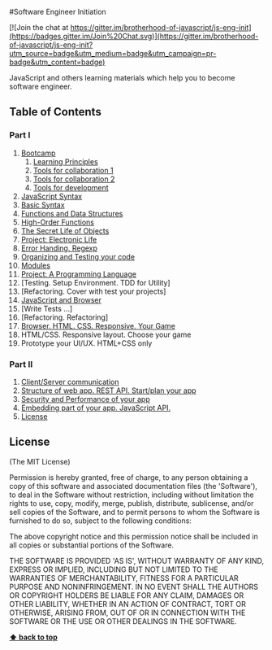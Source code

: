 #Software Engineer Initiation

[![Join the chat at https://gitter.im/brotherhood-of-javascript/js-eng-init](https://badges.gitter.im/Join%20Chat.svg)](https://gitter.im/brotherhood-of-javascript/js-eng-init?utm_source=badge&utm_medium=badge&utm_campaign=pr-badge&utm_content=badge)

JavaScript and others learning materials which help you to become software engineer.

## Table of Contents

### Part I

1. [Bootcamp](/bootcamp/) 
    1. [Learning Principles](bootcamp/learning-principles.md)
    1. [Tools for collaboration 1](bootcamp/tools-for-collaboration-1.md)
    1. [Tools for collaboration 2](bootcamp/tools-for-collaboration-2.md)
    1. [Tools for development](/bootcamp/tools-for-development.md)
1.  [JavaScript Syntax](/syntax)
  1. [Basic Syntax](syntax/basic-syntax.md)
  1. [Functions and Data Structures](syntax/functions-and-data-structure.md)
  1. [High-Order Functions](syntax/high-order-functions.md)
  1. [The Secret Life of Objects](syntax/the-secret-life-of-objects.md)
  1. [Project: Electronic Life](syntax/project-the-electronic-life.md)
  1. [Error Handing. Regexp](syntax/error-handing-and-regexp.md)
1. [Organizing and Testing your code](/syntax)
  1. [Modules](syntax/modules.md)
  1. [Project: A Programming Language](aaa)
  1. [Testing. Setup Environment. TDD for Utility]
  1. [Refactoring. Cover with test your projects]
1.  [JavaScript and Browser](/week-3)
  1. [Write Tests ...]
  1. [Refactoring. Refactoring]
1.  [Browser. HTML. CSS. Responsive. Your Game](/week-4)
  1. HTML/CSS. Responsive layout. Choose your game
  1. Prototype your UI/UX. HTML+CSS only

### Part II

1. [Client/Server communication](/week-5)
1. [ Structure of web app. REST API. Start/plan your app](/week-6)
1. [Security and Performance of your app](/week-7)
1. [Embedding part of your app. JavaScript API.](/week-8)
1. [License](#License)
 

## License

(The MIT License)

Permission is hereby granted, free of charge, to any person obtaining
a copy of this software and associated documentation files (the
'Software'), to deal in the Software without restriction, including
without limitation the rights to use, copy, modify, merge, publish,
distribute, sublicense, and/or sell copies of the Software, and to
permit persons to whom the Software is furnished to do so, subject to
the following conditions:

The above copyright notice and this permission notice shall be
included in all copies or substantial portions of the Software.

THE SOFTWARE IS PROVIDED 'AS IS', WITHOUT WARRANTY OF ANY KIND,
EXPRESS OR IMPLIED, INCLUDING BUT NOT LIMITED TO THE WARRANTIES OF
MERCHANTABILITY, FITNESS FOR A PARTICULAR PURPOSE AND NONINFRINGEMENT.
IN NO EVENT SHALL THE AUTHORS OR COPYRIGHT HOLDERS BE LIABLE FOR ANY
CLAIM, DAMAGES OR OTHER LIABILITY, WHETHER IN AN ACTION OF CONTRACT,
TORT OR OTHERWISE, ARISING FROM, OUT OF OR IN CONNECTION WITH THE
SOFTWARE OR THE USE OR OTHER DEALINGS IN THE SOFTWARE.

**[⬆ back to top](#table-of-contents)**
